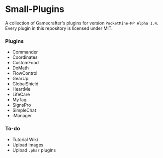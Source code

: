 # Small-Plugins
A collection of Gamecrafter's plugins for version `PocketMine-MP Alpha 1.4`. Every plugin in this repository is licensed under
MIT.

### Plugins
* Commander
* Coordinates
* CustomFood
* DoMath
* FlowControl
* GearUp
* GlobalShield
* HeartMe
* LifeCare
* MyTag
* SignsPro
* SimpleChat
* iManager

### To-do
* Tutorial Wiki
* Upload images
* Upload `.phar` plugins
